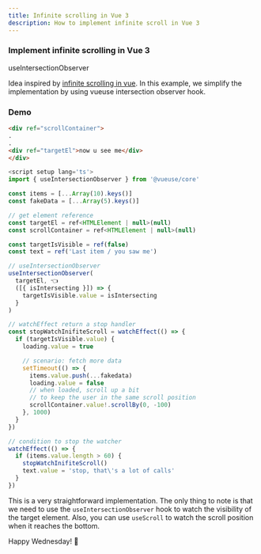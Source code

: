 ```yaml
---
title: Infinite scrolling in Vue 3
description: How to implement infinite scroll in Vue 3
---
```


<div class="text-center">
  <carbon-dicom-overlay class="text-4xl -mb-6 m-auto" />
  <h3>Implement infinite scrolling in Vue 3</h3>
  <p>useIntersectionObserver</p>
</div>

Idea inspired by [infinite scrolling in vue](https://blog.openreplay.com/infinite-scrolling-in-vue-using-the-vue-intersection-observer-api). In this example, we simplify the implementation by using vueuse intersection observer hook.

### Demo

<infinite-scroll-demo />


```html
<div ref="scrollContainer">
.
.
<div ref="targetEl">now u see me</div>
</div>
```

```js
<script setup lang='ts'>
import { useIntersectionObserver } from '@vueuse/core'

const items = [...Array(10).keys()] 
const fakeData = [...Array(5).keys()] 

// get element reference
const targetEl = ref<HTMLElement | null>(null) 
const scrollContainer = ref<HTMLElement | null>(null)

const targetIsVisible = ref(false)
const text = ref('Last item / you saw me')

// useIntersectionObserver
useIntersectionObserver(
  targetEl, 👈 
  ([{ isIntersecting }]) => {
    targetIsVisible.value = isIntersecting
  }
)

// watchEffect return a stop handler
const stopWatchInifiteScroll = watchEffect(() => {
  if (targetIsVisible.value) {
    loading.value = true

    // scenario: fetch more data
    setTimeout(() => {
      items.value.push(...fakedata)
      loading.value = false
      // when loaded, scroll up a bit 
      // to keep the user in the same scroll position
      scrollContainer.value!.scrollBy(0, -100)
    }, 1000)
  }
})

// condition to stop the watcher
watchEffect(() => {
  if (items.value.length > 60) {
    stopWatchInifiteScroll()
    text.value = 'stop, that\'s a lot of calls'
  }
})

```

This is a very straightforward implementation. The only thing to note is that we need to use the `useIntersectionObserver` hook to watch the visibility of the target element. Also, you can use `useScroll` to watch the scroll position when it reaches the bottom.

Happy Wednesday! <span class="animate-pulse">💖</span>
